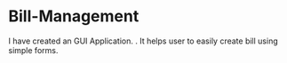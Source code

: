 # Bill-Management
I have created an GUI Application. . It helps user to easily create bill using simple forms.
